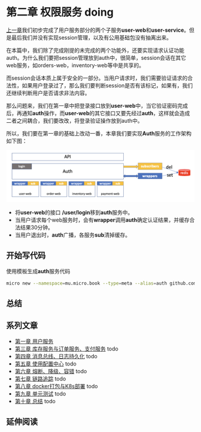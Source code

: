 # 第二章 权限服务 doing

[上一章][第一章]我们初步完成了用户服务部分的两个子服务**user-web**和**user-service**。但是最后我们并没有实现session管理，以及有公用基础包没有抽离出来。

在本篇中，我们除了完成刚提的未完成的两个功能外，还要实现请求认证功能auth。为什么我们要把session管理放到auth中，很简单，session会话在其它web服务，如orders-web，inventory-web等中是共享的。

而session会话本质上属于安全的一部分。当用户请求时，我们需要验证请求的合法性，如果用户登录过了，那么我们要判断session是否有该标记，如果有，我们还继续判断用户是否请求非法内容。

那么问题来，我们在第一章中把登录接口放到**user-web**中，当它验证密码完成后，再通知**auth**操作，而**user-web**的其它接口又要先经过**auth**，这样就会造成二者之间耦合，我们要改改，将登录验证操作放到auth中。

所以，我们要在第一章的基础上改动一番，本章我们要实现**Auth**服务的工作架构如下图：

![](../docs/part2_auth_layer_view.png)

- 将**user-web**的接口 **/user/login**移到**auth**服务中。
- 当用户请求每个web服务时，会有**wrapper**调用**auth**确定认证结果，并缓存合法结果30分钟。
- 当用户退出时，**auth**广播，各服务**sub**清掉缓存。

## 开始写代码

使用模板生成**auth**服务代码

```bash
micro new --namespace=mu.micro.book --type=meta --alias=auth github.com/micro-in-cn/tutorials/microservice-in-micro/part2/auth
```



## 总结

## 系列文章

- [第一章 用户服务][第一章]
- [第三章 库存服务与订单服务、支付服务][第三章] todo
- [第四章 消息总线、日志持久化][第四章] todo
- [第五章 使用配置中心][第五章] todo
- [第六章 熔断、降级、容错][第六章] todo
- [第七章 链路追踪][第七章] todo
- [第八章 docker打包与K8s部署][第八章] todo
- [第九章 单元测试][第九章] todo
- [第十章 总结][第十章] todo

## 延伸阅读

[micro-new]: https://github.com/micro-in-cn/all-in-one/tree/master/middle-practices/micro-new
[protoc-gen-go]: https://github.com/micro/protoc-gen-micro
[micro-new-code]: https://github.com/micro/micro/tree/master/new
[go-micro]: https://github.com/micro/go-micro
[go-config]: https://github.com/micro/go-config
[go-web]: https://github.com/micro/go-web

[第一章]: ../part1
[第三章]: ../part3
[第四章]: ../part4
[第五章]: ../part5
[第六章]: ../part6
[第七章]: ../part7
[第八章]: ../part8
[第九章]: ../part9
[第十章]: ../part10